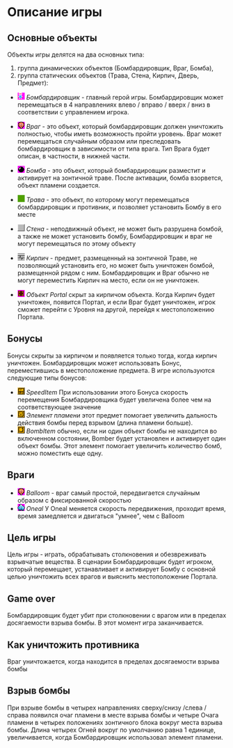 # Описание игры

## Основные объекты
Объекты игры делятся на два основных типа: 
 1. группа динамических объектов (Бомбардировщик, Враг, Бомба),
 2. группа статических объектов (Трава, Стена, Кирпич, Дверь, Предмет):

 - ![](res/sprites/player_down.png) *Бомбардировщик* - главный герой игры. Бомбардировщик может перемещаться в 4 направлениях влево / вправо / вверх / вниз в соответствии с управлением игрока.

 - ![](res/sprites/balloom_left1.png) *Враг* - это объект, который бомбардировщик должен уничтожить полностью, чтобы иметь возможность пройти уровень. Враг может перемещаться случайным образом или преследовать бомбардировщик в зависимости от типа врага. Тип Врага будет описан, в частности, в нижней части.

 - ![](res/sprites/bomb.png) *Бомба* - это объект, который бомбардировщик разместит и активирует на зонтичной траве. После активации, бомба взорвется, объект пламени  создается.

 - ![](res/sprites/grass.png) *Трава* - это объект, по которому могут перемещаться бомбардировщик и противник, и позволяет установить Бомбу в его месте

 - ![](res/sprites/wall.png) *Стена* - неподвижный объект, не может быть разрушена бомбой, а также не может установить бомбу, Бомбардировщик и враг не могут перемещаться по этому объекту

 - ![](res/sprites/brick.png) *Кирпич* - предмет, размещенный на зонтичной Траве, не позволяющий установить его, но может быть уничтожен бомбой, размещенной рядом с ним. Бомбардировщик и Враг обычно не могут переместить Кирпич на место, если он не уничтожен.

 - ![](res/sprites/portal.png) *Объект Portal* скрыт за кирпичом объекта. Когда Кирпич будет уничтожен, появится Портал, и если Враг будет уничтожен, игрок сможет перейти с Уровня на другой, перейдя к местоположению Портала.

## Бонусы
Бонусы скрыты за кирпичом и появляется только тогда, когда кирпич уничтожен. Бомбардировщик может использовать Бонус, переместившись в местоположение предмета. В игре используются следующие типы бонусов:

- ![](res/sprites/powerup_speed.png) *SpeedItem* При использовании этого Бонуса скорость перемещения Бомбардировщика будет увеличена более чем на соответствующее значение
- ![](res/sprites/powerup_flames.png) *Элемент пламени* этот предмет помогает увеличить дальность действия бомбы перед взрывом (длина пламени больше).
- ![](res/sprites/powerup_bombs.png) *BombItem* обычно, если ни один объект бомбы не находится во включенном состоянии, Bomber будет установлен и активирует один объект бомбы. Этот элемент помогает увеличить количество бомб, можно поместить еще одну.

## Враги

- ![](res/sprites/balloom_left1.png) *Balloom* - враг самый простой, передвигается случайным образом с фиксированной скоростью
- ![](res/sprites/oneal_left1.png) *Oneal* У Oneal меняется скорость передвижения, проходит время, время замедляется и двигаться "умнее", чем с Balloom

## Цель игры 
Цель игры - играть, обрабатывать столкновения и обезвреживать взрывчатые вещества.
В сценарии Бомбардировщик будет игроком, который перемещает, устанавливает и активирует Бомбу с основной целью уничтожить всех врагов и выяснить местоположение Портала.

## Game over
Бомбардировщик будет убит при столкновении с врагом или в пределах досягаемости взрыва бомбы. В этот момент игра заканчивается.

## Как уничтожить противника
Враг уничтожается, когда находится в пределах досягаемости взрыва бомбы

## Взрыв бомбы
При взрыве бомбы в четырех направлениях сверху/снизу /слева / справа появился очаг пламени в месте взрыва бомбы и четыре Очага пламени в четырех положениях зонтичного блока вокруг места взрыва бомбы. Длина четырех Огней вокруг по умолчанию равна 1 единице, увеличивается, когда Бомбардировщик использовал элемент пламени.
